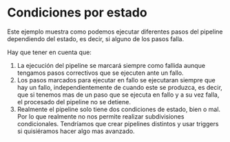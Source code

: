 # Condiciones por estado

Este ejemplo muestra como podemos ejecutar diferentes pasos del pipeline
dependiendo del estado, es decir, si alguno de los pasos falla.

Hay que tener en cuenta que:

1. La ejecución del pipeline se marcará siempre como fallida aunque tengamos
   pasos correctivos que se ejecuten ante un fallo.
2. Los pasos marcados para ejecutar en fallo se ejecutaran siempre que hay
   un fallo, independientemente de cuando este se produzca, es decir, que si
   tenemos mas de un paso que se ejecuta en fallo y a su vez falla, el
   procesado del pipeline no se detiene.
3. Realmente el pipeline solo tiene dos condiciones de estado, bien o mal.
   Por lo que realmente no nos permite realizar subdivisiones condicionales.
   Tendríamos que crear pipelines distintos y usar triggers si quisiéramos
   hacer algo mas avanzado.
